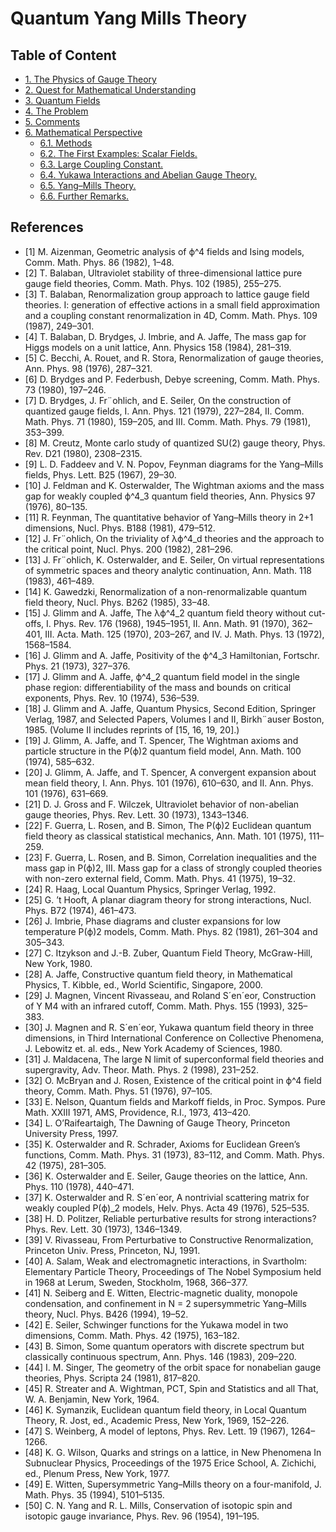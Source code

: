 # Quantum Yang Mills Theory

## Table of Content

- [1. The Physics of Gauge Theory]()
- [2. Quest for Mathematical Understanding]()
- [3. Quantum Fields]()
- [4. The Problem]()
- [5. Comments]()
- [6. Mathematical Perspective]()
  - [6.1. Methods]()
  - [6.2. The First Examples: Scalar Fields.]()
  - [6.3. Large Coupling Constant.]()
  - [6.4. Yukawa Interactions and Abelian Gauge Theory.]()
  - [6.5. Yang–Mills Theory.]()
  - [6.6. Further Remarks.]()
 
 ## References
 
- [1] M. Aizenman, Geometric analysis of ϕ^4 fields and Ising models, Comm. Math. Phys. 86 (1982), 1–48.
- [2] T. Balaban, Ultraviolet stability of three-dimensional lattice pure gauge field theories, Comm. Math. Phys. 102 (1985), 255–275.
- [3] T. Balaban, Renormalization group approach to lattice gauge field theories. I: generation of effective actions in a small field approximation and a coupling constant renormalization in 4D, Comm. Math. Phys. 109 (1987), 249–301.
- [4] T. Balaban, D. Brydges, J. Imbrie, and A. Jaffe, The mass gap for Higgs models on a unit lattice, Ann. Physics 158 (1984), 281–319.
- [5] C. Becchi, A. Rouet, and R. Stora, Renormalization of gauge theories, Ann. Phys. 98 (1976), 287–321.
- [6] D. Brydges and P. Federbush, Debye screening, Comm. Math. Phys. 73 (1980), 197–246.
- [7] D. Brydges, J. Fr¨ohlich, and E. Seiler, On the construction of quantized gauge fields, I. Ann. Phys. 121 (1979), 227–284, II. Comm. Math. Phys. 71 (1980), 159–205, and III. Comm. Math. Phys. 79 (1981), 353–399.
- [8] M. Creutz, Monte carlo study of quantized SU(2) gauge theory, Phys. Rev. D21 (1980), 2308–2315.
- [9] L. D. Faddeev and V. N. Popov, Feynman diagrams for the Yang–Mills fields, Phys. Lett. B25 (1967), 29–30.
- [10] J. Feldman and K. Osterwalder, The Wightman axioms and the mass gap for weakly coupled ϕ^4_3 quantum field theories, Ann. Physics 97 (1976), 80–135.
- [11] R. Feynman, The quantitative behavior of Yang–Mills theory in 2+1 dimensions, Nucl. Phys. B188 (1981), 479–512.
- [12] J. Fr¨ohlich, On the triviality of λϕ^4_d theories and the approach to the critical point, Nucl. Phys. 200 (1982), 281–296.
- [13] J. Fr¨ohlich, K. Osterwalder, and E. Seiler, On virtual representations of symmetric spaces and theory analytic continuation, Ann. Math. 118 (1983), 461–489.
- [14] K. Gawedzki, Renormalization of a non-renormalizable quantum field theory, Nucl. Phys. B262 (1985), 33–48.
- [15] J. Glimm and A. Jaffe, The λϕ^4_2 quantum field theory without cut-offs, I. Phys. Rev. 176 (1968), 1945–1951, II. Ann. Math. 91 (1970), 362–401, III. Acta. Math. 125 (1970), 203–267, and IV. J. Math. Phys. 13 (1972), 1568–1584.
- [16] J. Glimm and A. Jaffe, Positivity of the ϕ^4_3 Hamiltonian, Fortschr. Phys. 21 (1973), 327–376.
- [17] J. Glimm and A. Jaffe, ϕ^4_2 quantum field model in the single phase region: differentiability of the mass and bounds on critical exponents, Phys. Rev. 10 (1974), 536–539.
- [18] J. Glimm and A. Jaffe, Quantum Physics, Second Edition, Springer Verlag, 1987, and Selected Papers, Volumes I and II, Birkh¨auser Boston, 1985. (Volume II includes reprints of [15, 16, 19, 20].)
- [19] J. Glimm, A. Jaffe, and T. Spencer, The Wightman axioms and particle structure in the P(ϕ)2 quantum field model, Ann. Math. 100 (1974), 585–632.
- [20] J. Glimm, A. Jaffe, and T. Spencer, A convergent expansion about mean field theory, I. Ann. Phys. 101 (1976), 610–630, and II. Ann. Phys. 101 (1976), 631–669.
- [21] D. J. Gross and F. Wilczek, Ultraviolet behavior of non-abelian gauge theories, Phys. Rev. Lett. 30 (1973), 1343–1346.
- [22] F. Guerra, L. Rosen, and B. Simon, The P(ϕ)2 Euclidean quantum field theory as classical statistical mechanics, Ann. Math. 101 (1975), 111–259.
- [23] F. Guerra, L. Rosen, and B. Simon, Correlation inequalities and the mass gap in P(ϕ)2, III. Mass gap for a class of strongly coupled theories with non-zero external field, Comm. Math. Phys. 41 (1975), 19–32.
- [24] R. Haag, Local Quantum Physics, Springer Verlag, 1992.
- [25] G. ’t Hooft, A planar diagram theory for strong interactions, Nucl. Phys. B72 (1974), 461–473.
- [26] J. Imbrie, Phase diagrams and cluster expansions for low temperature P(ϕ)2 models, Comm. Math. Phys. 82 (1981), 261–304 and 305–343.
- [27] C. Itzykson and J.-B. Zuber, Quantum Field Theory, McGraw-Hill, New York, 1980.
- [28] A. Jaffe, Constructive quantum field theory, in Mathematical Physics, T. Kibble, ed., World Scientific, Singapore, 2000.
- [29] J. Magnen, Vincent Rivasseau, and Roland S´en´eor, Construction of Y M4 with an infrared cutoff, Comm. Math. Phys. 155 (1993), 325–383.
- [30] J. Magnen and R. S´en´eor, Yukawa quantum field theory in three dimensions, in Third International Conference on Collective Phenomena, J. Lebowitz et. al. eds., New York Academy of Sciences, 1980.
- [31] J. Maldacena, The large N limit of superconformal field theories and supergravity, Adv. Theor. Math. Phys. 2 (1998), 231–252.
- [32] O. McBryan and J. Rosen, Existence of the critical point in ϕ^4 field theory, Comm. Math. Phys. 51 (1976), 97–105.
- [33] E. Nelson, Quantum fields and Markoff fields, in Proc. Sympos. Pure Math. XXIII 1971, AMS, Providence, R.I., 1973, 413–420.
- [34] L. O’Raifeartaigh, The Dawning of Gauge Theory, Princeton University Press, 1997.
- [35] K. Osterwalder and R. Schrader, Axioms for Euclidean Green’s functions, Comm. Math. Phys. 31 (1973), 83–112, and Comm. Math. Phys. 42 (1975), 281–305.
- [36] K. Osterwalder and E. Seiler, Gauge theories on the lattice, Ann. Phys. 110 (1978), 440–471.
- [37] K. Osterwalder and R. S´en´eor, A nontrivial scattering matrix for weakly coupled P(ϕ)_2 models, Helv. Phys. Acta 49 (1976), 525–535.
- [38] H. D. Politzer, Reliable perturbative results for strong interactions? Phys. Rev. Lett. 30 (1973), 1346–1349.
- [39] V. Rivasseau, From Perturbative to Constructive Renormalization, Princeton Univ. Press, Princeton, NJ, 1991.
- [40] A. Salam, Weak and electromagnetic interactions, in Svartholm: Elementary Particle Theory, Proceedings of The Nobel Symposium held in 1968 at Lerum, Sweden, Stockholm, 1968, 366–377.
- [41] N. Seiberg and E. Witten, Electric-magnetic duality, monopole condensation, and confinement in N = 2 supersymmetric Yang–Mills theory, Nucl. Phys. B426 (1994), 19–52.
- [42] E. Seiler, Schwinger functions for the Yukawa model in two dimensions, Comm. Math. Phys. 42 (1975), 163–182.
- [43] B. Simon, Some quantum operators with discrete spectrum but classically continuous spectrum, Ann. Phys. 146 (1983), 209–220.
- [44] I. M. Singer, The geometry of the orbit space for nonabelian gauge theories, Phys. Scripta 24 (1981), 817–820.
- [45] R. Streater and A. Wightman, PCT, Spin and Statistics and all That, W. A. Benjamin, New York, 1964.
- [46] K. Symanzik, Euclidean quantum field theory, in Local Quantum Theory, R. Jost, ed., Academic Press, New York, 1969, 152–226.
- [47] S. Weinberg, A model of leptons, Phys. Rev. Lett. 19 (1967), 1264–1266.
- [48] K. G. Wilson, Quarks and strings on a lattice, in New Phenomena In Subnuclear Physics, Proceedings of the 1975 Erice School, A. Zichichi, ed., Plenum Press, New York, 1977.
- [49] E. Witten, Supersymmetric Yang–Mills theory on a four-manifold, J. Math. Phys. 35 (1994), 5101–5135.
- [50] C. N. Yang and R. L. Mills, Conservation of isotopic spin and isotopic gauge invariance, Phys. Rev. 96 (1954), 191–195.




